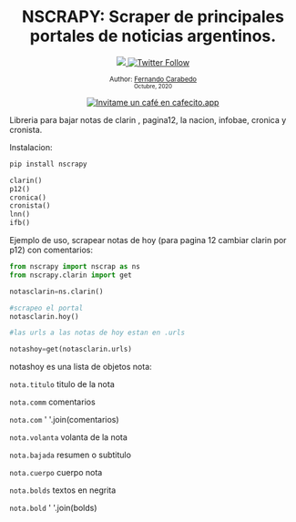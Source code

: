 <div align="center">
  <h1> NSCRAPY: Scraper de principales portales de noticias argentinos.</h1>
  <a class="header-badge" target="_blank" href="https://www.linkedin.com/in/carabedo/">
  <img src="https://img.shields.io/badge/style--5eba00.svg?label=LinkedIn&logo=linkedin&style=social">
  </a>
  <a class="header-badge" target="_blank" href="https://twitter.com/muydipalma">
  <img alt="Twitter Follow" src="https://img.shields.io/twitter/follow/muydipalma?style=social">
  </a>

<sub>Author:
<a href="https://www.linkedin.com/in/carabedo/" target="_blank">Fernando Carabedo</a><br>
<small> Octubre, 2020</small>
</sub>



</div>
</div>

<div>
<p align="center">
<a href='https://cafecito.app/carabedo' rel='noopener' target='_blank'><img srcset='https://cdn.cafecito.app/imgs/buttons/button_2.png 1x, https://cdn.cafecito.app/imgs/buttons/button_2_2x.png 2x, https://cdn.cafecito.app/imgs/buttons/button_2_3.75x.png 3.75x' src='https://cdn.cafecito.app/imgs/buttons/button_2.png' alt='Invitame un café en cafecito.app' /></a>
</p>
</div>

Libreria para bajar notas de clarin , pagina12, la nacion, infobae, cronica y cronista.

Instalacion:

```python
pip install nscrapy
``` 



```python
clarin()
p12()
cronica()
cronista()
lnn()
ifb()
``` 

Ejemplo de uso, scrapear notas de hoy (para pagina 12 cambiar clarin por p12) con comentarios:

```python
from nscrapy import nscrap as ns
from nscrapy.clarin import get

notasclarin=ns.clarin()

#scrapeo el portal
notasclarin.hoy()

#las urls a las notas de hoy estan en .urls

notashoy=get(notasclarin.urls)

```
notashoy es una lista de objetos nota:

`nota.titulo`  titulo de la nota

`nota.comm`  comentarios

`nota.com`  ' '.join(comentarios)

`nota.volanta`  volanta de la nota

`nota.bajada`  resumen o subtitulo

`nota.cuerpo`  cuerpo nota

`nota.bolds`  textos en negrita

`nota.bold`  ' '.join(bolds)


